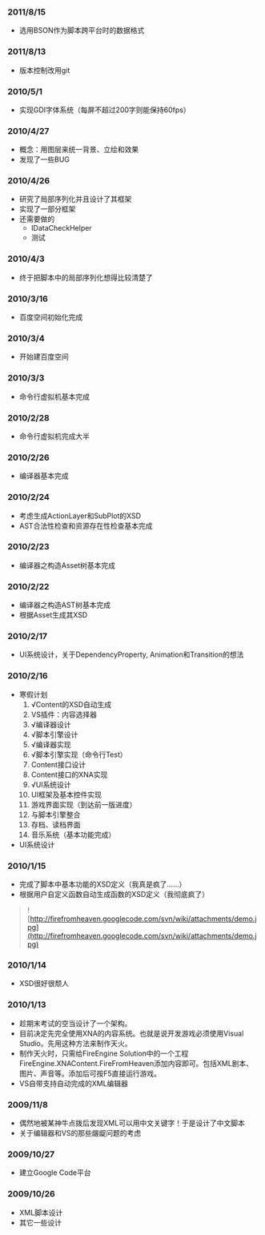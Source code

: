 ### 2011/8/15 ###
  * 选用BSON作为脚本跨平台时的数据格式

### 2011/8/13 ###
  * 版本控制改用git

### 2010/5/1 ###
  * 实现GDI字体系统（每屏不超过200字则能保持60fps）

### 2010/4/27 ###
  * 概念：用图层来统一背景、立绘和效果
  * 发现了一些BUG

### 2010/4/26 ###
  * 研究了局部序列化并且设计了其框架
  * 实现了一部分框架
  * 还需要做的
    * IDataCheckHelper
    * 测试

### 2010/4/3 ###
  * 终于把脚本中的局部序列化想得比较清楚了

### 2010/3/16 ###
  * 百度空间初始化完成

### 2010/3/4 ###
  * 开始建百度空间

### 2010/3/3 ###
  * 命令行虚拟机基本完成

### 2010/2/28 ###
  * 命令行虚拟机完成大半

### 2010/2/26 ###
  * 编译器基本完成

### 2010/2/24 ###
  * 考虑生成ActionLayer和SubPlot的XSD
  * AST合法性检查和资源存在性检查基本完成

### 2010/2/23 ###
  * 编译器之构造Asset树基本完成

### 2010/2/22 ###
  * 编译器之构造AST树基本完成
  * 根据Asset生成其XSD

### 2010/2/17 ###
  * UI系统设计，关于DependencyProperty, Animation和Transition的想法

### 2010/2/16 ###
  * 寒假计划
    1. √Content的XSD自动生成
    1. VS插件：内容选择器
    1. √编译器设计
    1. √脚本引擎设计
    1. √编译器实现
    1. √脚本引擎实现（命令行Test）
    1. Content接口设计
    1. Content接口的XNA实现
    1. √UI系统设计
    1. UI框架及基本控件实现
    1. 游戏界面实现（到达前一版进度）
    1. 与脚本引擎整合
    1. 存档、读档界面
    1. 音乐系统（基本功能完成）
  * UI系统设计

### 2010/1/15 ###
  * 完成了脚本中基本功能的XSD定义（我真是疯了……）
  * 根据用户自定义函数自动生成函数的XSD定义（我彻底疯了）
> ![http://firefromheaven.googlecode.com/svn/wiki/attachments/demo.jpg](http://firefromheaven.googlecode.com/svn/wiki/attachments/demo.jpg)

### 2010/1/14 ###
  * XSD很好很颓人

### 2010/1/13 ###
  * 趁期末考试的空当设计了一个架构。
  * 目前决定先完全使用XNA的内容系统。也就是说开发游戏必须使用Visual Studio。先用这种方法来制作天火。
  * 制作天火时，只需给FireEngine Solution中的一个工程FireEngine.XNAContent.FireFromHeaven添加内容即可。包括XML剧本、图片、声音等。添加后可按F5直接运行游戏。
  * VS自带支持自动完成的XML编辑器

### 2009/11/8 ###
  * 偶然地被某神牛点拨后发现XML可以用中文关键字！于是设计了中文脚本
  * 关于编辑器和VS的那些龌龊问题的考虑

### 2009/10/27 ###
  * 建立Google Code平台

### 2009/10/26 ###
  * XML脚本设计
  * 其它一些设计